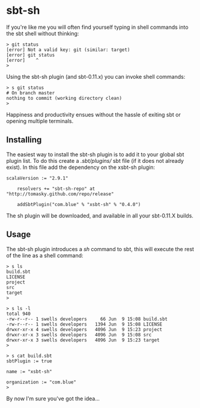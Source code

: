 sbt-sh
======

If you're like me you will often find yourself typing in shell commands into the sbt shell without thinking:

	> git status
	[error] Not a valid key: git (similar: target)
	[error] git status
	[error]    ^
	>

Using the sbt-sh plugin (and sbt-0.11.x) you can invoke shell commands:

	> s git status
	# On branch master
	nothing to commit (working directory clean)
	> 

Happiness and productivity ensues without the hassle of exiting sbt or opening multiple terminals.  


Installing
----------

The easiest way to install the sbt-sh plugin is to add it to your global sbt plugin list. To do this create a *.sbt/plugins/* sbt file (if it does not already exist). In this file add the dependency on the xsbt-sh plugin:

	scalaVersion := "2.9.1"

        resolvers += "sbt-sh-repo" at "http://tomasky.github.com/repo/release"

        addSbtPlugin("com.blue" % "xsbt-sh" % "0.4.0")

The sh plugin will be downloaded,  and available in all your sbt-0.11.X builds.

Usage
-----

The sbt-sh plugin introduces a *sh* command to sbt, this will execute the rest of the line as a shell command:

	> s ls
	build.sbt
	LICENSE
	project
	src
	target
	>

	> s ls -l
	total 940
	-rw-r--r-- 1 swells developers     66 Jun  9 15:08 build.sbt
	-rw-r--r-- 1 swells developers   1394 Jun  9 15:08 LICENSE
	drwxr-xr-x 4 swells developers   4096 Jun  9 15:23 project
	drwxr-xr-x 3 swells developers   4096 Jun  9 15:08 src
	drwxr-xr-x 3 swells developers   4096 Jun  9 15:23 target
	>

	> s cat build.sbt
	sbtPlugin := true
	
	name := "xsbt-sh"
	
	organization := "com.blue"
	> 

By now I'm sure you've got the idea...
